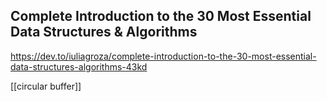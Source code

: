 ## Complete Introduction to the 30 Most Essential Data Structures & Algorithms
https://dev.to/iuliagroza/complete-introduction-to-the-30-most-essential-data-structures-algorithms-43kd



[[circular buffer]]

